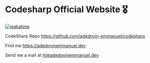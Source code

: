 # Codesharp Official Website 🎖️

[![wakatime](https://wakatime.com/badge/github/Adedoyin-Emmanuel/codesharp.svg)](https://wakatime.com/badge/github/Adedoyin-Emmanuel/codesharp)

CodeSharp Repo
<https://github.com/adedoyin-emmanuel/codesharp>

Find me
<https://adedoyinemmanuel.dev>

Send me a mail at
<hi@adedoyinemmanuel.dev>

